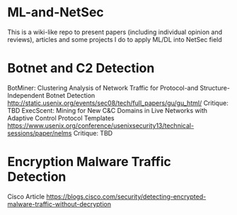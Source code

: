 # ML-and-NetSec
This is a wiki-like repo to present papers (including individual opinion and reviews), articles and some projects I do to apply ML/DL into NetSec field  
# Botnet and C2 Detection
BotMiner: Clustering Analysis of Network Traffic for Protocol-and Structure-Independent Botnet Detection http://static.usenix.org/events/sec08/tech/full_papers/gu/gu_html/
Critique: TBD
ExecScent: Mining for New C&C Domains in Live Networks with Adaptive Control Protocol Templates https://www.usenix.org/conference/usenixsecurity13/technical-sessions/paper/nelms
Critique: TBD
# Encryption Malware Traffic Detection
Cisco Article https://blogs.cisco.com/security/detecting-encrypted-malware-traffic-without-decryption

